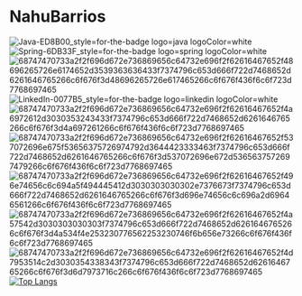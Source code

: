 # NahuBarrios
![Java-ED8B00_style=for-the-badge logo=java logoColor=white](https://user-images.githubusercontent.com/52472582/163069351-2622366e-1c9b-49c3-9a42-d3a731ccfb97.png)
![Spring-6DB33F_style=for-the-badge logo=spring logoColor=white](https://user-images.githubusercontent.com/52472582/163069475-3732fda1-439c-4d4b-82cb-db97123bbbdb.png)
![68747470733a2f2f696d672e736869656c64732e696f2f62616467652f48696265726e6174652d3539363636433f7374796c653d666f722d7468652d6261646765266c6f676f3d48696265726e617465266c6f676f436f6c6f723d7768697465](https://user-images.githubusercontent.com/52472582/163069597-20f32b48-4193-4718-b949-f88f30f6b1ba.svg)
![LinkedIn-0077B5_style=for-the-badge logo=linkedin logoColor=white](https://user-images.githubusercontent.com/52472582/163069677-49e9b7f3-1b54-4633-a7a0-042f580714e7.png)
![68747470733a2f2f696d672e736869656c64732e696f2f62616467652f4a6972612d3030353243433f7374796c653d666f722d7468652d6261646765266c6f676f3d4a697261266c6f676f436f6c6f723d7768697465](https://user-images.githubusercontent.com/52472582/163069818-3c9ce973-40d3-4dd4-8804-d256e8d9cd6b.svg)
![68747470733a2f2f696d672e736869656c64732e696f2f62616467652f537072696e675f53656375726974792d3644423333463f7374796c653d666f722d7468652d6261646765266c6f676f3d537072696e672d5365637572697479266c6f676f436f6c6f723d7768697465](https://user-images.githubusercontent.com/52472582/163069988-88a207eb-2de9-4fc5-a464-92df82fd77da.svg)
![68747470733a2f2f696d672e736869656c64732e696f2f62616467652f496e74656c6c694a5f494445412d3030303030302e7376673f7374796c653d666f722d7468652d6261646765266c6f676f3d696e74656c6c696a2d69646561266c6f676f436f6c6f723d7768697465](https://user-images.githubusercontent.com/52472582/163070095-7397db6f-f610-40fc-b3de-50aa57ee328a.svg)
![68747470733a2f2f696d672e736869656c64732e696f2f62616467652f4a57542d3030303030303f7374796c653d666f722d7468652d6261646765266c6f676f3d4a534f4e253230776562253230746f6b656e73266c6f676f436f6c6f723d7768697465](https://user-images.githubusercontent.com/52472582/163070151-01e4a44c-5957-4c0d-ac83-118d0e9dda74.svg)
![68747470733a2f2f696d672e736869656c64732e696f2f62616467652f4d7953514c2d3030354338343f7374796c653d666f722d7468652d6261646765266c6f676f3d6d7973716c266c6f676f436f6c6f723d7768697465](https://user-images.githubusercontent.com/52472582/163070262-538c3c98-a888-4b4e-b4eb-80ed1eb2b12a.svg)
[![Top Langs](https://github-readme-stats.vercel.app/api/top-langs/?username=anuraghazra&layout=compact)](https://github.com/NahuelBarrios/github-readme-stats)

